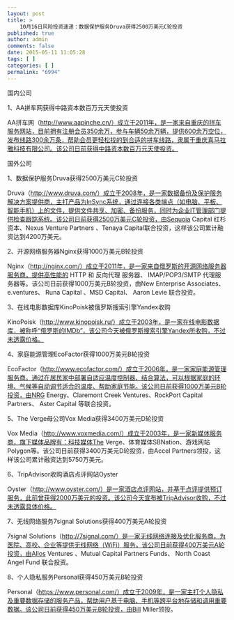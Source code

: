 ```yaml
---
layout: post
title: >
    10月16日风险投资速递：数据保护服务Druva获得2500万美元C轮投资
published: true
author: admin
comments: false
date: 2015-05-11 11:05:28
tags: [ ]
categories: [ ]
permalink: "6994"
---
```



国内公司

1、AA拼车网获得中路资本数百万元天使投资

AA拼车网（http://www.aapinche.cn/）成立于2011年，是一家来自重庆的拼车服务网站，目前拥有注册会员350余万，参与车辆50余万辆，提供600余万空位，发布线路300余万条，帮助会员更轻松找的到合适的拼车线路，隶属于重庆喜马拉雅科技有限公司。该公司日前获得中路资本数百万元天使投资。

国外公司

1、数据保护服务Druva获得2500万美元C轮投资

Druva（http://www.druva.com/）成立于2008年，是一家数据备份及保护服务解决方案提供商，主打产品为InSync系统，通过连接各类端点（如电脑、平板、智能手机）上的文件，提供文件共享、加密、备份服务，同时为企业IT管理部门提供检查跟踪系统。该公司日前获得2500万美元C轮投资，由Sequoia Capital 红杉资本、Nexus Venture Partners 、Tenaya Capital联合投资，这样该公司累计融资达到4200万美元。

2、开源网络服务器Nginx获得1000万美元B轮投资

Nginx（http://nginx.com/）成立于2011年，是一家来自俄罗斯的开源网络服务器服务商，提供高性能的 HTTP 和 反向代理 服务器、 IMAP/POP3/SMTP 代理服务器等。该公司日前获得1000万美元B轮投资，由New Enterprise Associates、 e.ventures、 Runa Capital 、MSD Capital、 Aaron Levie 联合投资。

3、在线电影数据库KinoPoisk被俄罗斯搜索引擎Yandex收购

KinoPoisk（http://www.kinopoisk.ru/）成立于2003年，是一家在线电影数据库，被称呼“俄罗斯的IMDb”，该公司今天被俄罗斯搜索引擎Yandex所收购，不过未透露价格。

4、家庭能源管理EcoFactor获得1000万美元B轮投资

EcoFactor（http://www.ecofactor.com/）成立于2006年，是一家家庭能源管理服务商。通过在居民家中部署自适应温度控制器、结合算法，可以根据家庭的环境、气候等自动调节适合的温度、帮助家庭节能。该公司日前获得1000万美元B轮投资，由NRG Energy、Claremont Creek Ventures、RockPort Capital Partners、 Aster Capital 等联合投资。

5、The Verge母公司Vox Media获得3400万美元D轮投资

Vox Media（http://www.voxmedia.com/）成立于2003年，是一家新媒体服务商，旗下媒体品牌有：科技媒体The Verge、体育媒体SBNation、游戏网站Polygon等。该公司日前获得3400万美元D轮投资，由Accel Partners领投，这样该公司累计融资达到5750万美元。

6、TripAdvisor收购酒店点评网站Oyster

Oyster（http://www.oyster.com/）是一家酒店点评网站，并基于点评提供预订服务，此前曾获得2000万美元的投资。该公司今天宣布被TripAdvisor收购，不过未透露具体价格。

7、无线网络服务7signal Solutions获得400万美元A轮投资

7signal Solutions（http://7signal.com/）是一家无线网络连接及优化服务商，为医院、高校、企业等提供无线网络（WiFi）服务。该公司日前获得400万美元A轮投资，由Allos Ventures 、Mutual Capital Partners Funds、 North Coast Angel Fund 联合投资。

8、个人隐私服务Personal获得450万美元B轮投资

Personal（https://www.personal.com/）成立于2009年，是一家主打个人隐私及重要数据存储的服务产品，帮助用户基于电脑、手机等跨平台地存储和调用重要数据。该公司日前获得450万美元B轮投资，由Bill Miller领投。